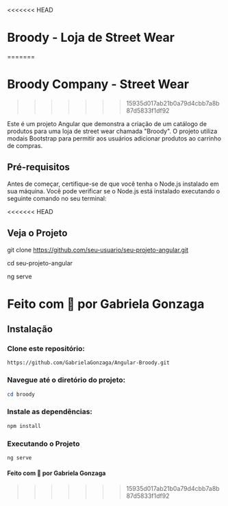 <<<<<<< HEAD
# Broody - Loja de Street Wear
=======
# Broody Company - Street Wear
>>>>>>> 15935d017ab21b0a79d4cbb7a8b87d5833f1df92

Este é um projeto Angular que demonstra a criação de um catálogo de produtos para uma loja de street wear chamada "Broody". O projeto utiliza modais Bootstrap para permitir aos usuários adicionar produtos ao carrinho de compras.

## Pré-requisitos

Antes de começar, certifique-se de que você tenha o Node.js instalado em sua máquina. Você pode verificar se o Node.js está instalado executando o seguinte comando no seu terminal:

<<<<<<< HEAD
## Veja o Projeto
git clone https://github.com/seu-usuario/seu-projeto-angular.git

cd seu-projeto-angular

ng serve



Feito com 🤎 por Gabriela Gonzaga
=======
## Instalação
### Clone este repositório:
```gitbash
https://github.com/GabrielaGonzaga/Angular-Broody.git
```
### Navegue até o diretório do projeto:
```powershell
cd broody
```
### Instale as dependências:
```powershell
npm install
```
### Executando o Projeto
```powershell
ng serve
```
#### Feito com 🤎 por Gabriela Gonzaga

>>>>>>> 15935d017ab21b0a79d4cbb7a8b87d5833f1df92
